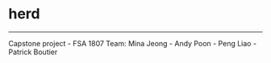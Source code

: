 # herd
________________________________________________________________________________________________________
Capstone project - FSA 1807 
Team: Mina Jeong - Andy Poon - Peng Liao - Patrick Boutier
      
